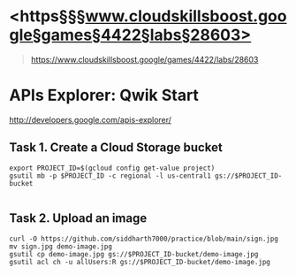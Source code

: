 # <https§§§www.cloudskillsboost.google§games§4422§labs§28603>
> <https://www.cloudskillsboost.google/games/4422/labs/28603>


# APIs Explorer: Qwik Start

http://developers.google.com/apis-explorer/


## Task 1. Create a Cloud Storage bucket

```
export PROJECT_ID=$(gcloud config get-value project)
gsutil mb -p $PROJECT_ID -c regional -l us-central1 gs://$PROJECT_ID-bucket


```

## Task 2. Upload an image

```
curl -O https://github.com/siddharth7000/practice/blob/main/sign.jpg
mv sign.jpg demo-image.jpg
gsutil cp demo-image.jpg gs://$PROJECT_ID-bucket/demo-image.jpg
gsutil acl ch -u allUsers:R gs://$PROJECT_ID-bucket/demo-image.jpg
```

